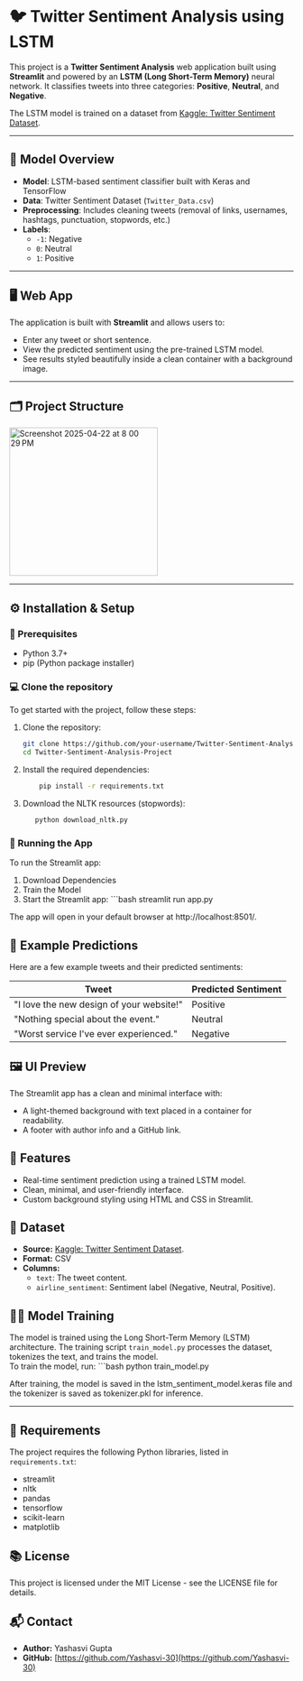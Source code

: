 # 🐦 Twitter Sentiment Analysis using LSTM

This project is a **Twitter Sentiment Analysis** web application built using **Streamlit** and powered by an **LSTM (Long Short-Term Memory)** neural network. It classifies tweets into three categories: **Positive**, **Neutral**, and **Negative**.

The LSTM model is trained on a dataset from [Kaggle: Twitter Sentiment Dataset](https://www.kaggle.com/datasets/saurabhshahane/twitter-sentiment-dataset/data).

---

## 🧠 Model Overview

- **Model**: LSTM-based sentiment classifier built with Keras and TensorFlow
- **Data**: Twitter Sentiment Dataset (`Twitter_Data.csv`)
- **Preprocessing**: Includes cleaning tweets (removal of links, usernames, hashtags, punctuation, stopwords, etc.)
- **Labels**:
  - `-1`: Negative  
  - `0`: Neutral  
  - `1`: Positive

---

## 🖥️ Web App

The application is built with **Streamlit** and allows users to:

- Enter any tweet or short sentence.
- View the predicted sentiment using the pre-trained LSTM model.
- See results styled beautifully inside a clean container with a background image.

---

## 🗂️ Project Structure
<img width="263" alt="Screenshot 2025-04-22 at 8 00 29 PM" src="https://github.com/user-attachments/assets/5ca02ba0-cc15-430b-9d46-7e3af68e0938" />


---

## ⚙️ Installation & Setup

### 🔧 Prerequisites

- Python 3.7+
- pip (Python package installer)

### 💻 Clone the repository

To get started with the project, follow these steps:

1. Clone the repository:

   ```bash
   git clone https://github.com/your-username/Twitter-Sentiment-Analysis-Project.git
   cd Twitter-Sentiment-Analysis-Project

2. Install the required dependencies:
   ```bash
       pip install -r requirements.txt
3. Download the NLTK resources (stopwords):
   ```bash
      python download_nltk.py
   
### 🚀 Running the App

To run the Streamlit app:
1. Download Dependencies
2. Train the Model
3. Start the Streamlit app:
           ```bash
              streamlit run app.py

          
The app will open in your default browser at http://localhost:8501/.


## 🧪 Example Predictions

Here are a few example tweets and their predicted sentiments:

| Tweet                                              | Predicted Sentiment |
|----------------------------------------------------|---------------------|
| "I love the new design of your website!"           | Positive            |
| "Nothing special about the event."                 | Neutral             |
| "Worst service I've ever experienced."             | Negative            |

## 🖼️ UI Preview

The Streamlit app has a clean and minimal interface with:
- A light-themed background with text placed in a  container for readability.
- A footer with author info and a GitHub link.

## 📌 Features

- Real-time sentiment prediction using a trained LSTM model.
- Clean, minimal, and user-friendly interface.
- Custom background styling using HTML and CSS in Streamlit.

## 📄 Dataset

- **Source:** [Kaggle: Twitter Sentiment Dataset](https://www.kaggle.com/datasets/saurabhshahane/twitter-sentiment-dataset/data).
- **Format:** CSV
- **Columns:**
  - `text`: The tweet content.
  - `airline_sentiment`: Sentiment label (Negative, Neutral, Positive).

## 🧑‍💻 Model Training

The model is trained using the Long Short-Term Memory (LSTM) architecture. The training script `train_model.py` processes the dataset, tokenizes the text, and trains the model.  
   To train the model, run:
       ```bash
         python train_model.py

After training, the model is saved in the lstm_sentiment_model.keras file and the tokenizer is saved as tokenizer.pkl for inference.

---

## 📑 Requirements

The project requires the following Python libraries, listed in `requirements.txt`:
- streamlit
- nltk
- pandas
- tensorflow
- scikit-learn
- matplotlib

## 📚 License

This project is licensed under the MIT License - see the LICENSE file for details.

## 📬 Contact

- **Author:** Yashasvi Gupta
- **GitHub:** [https://github.com/Yashasvi-30](https://github.com/Yashasvi-30)

